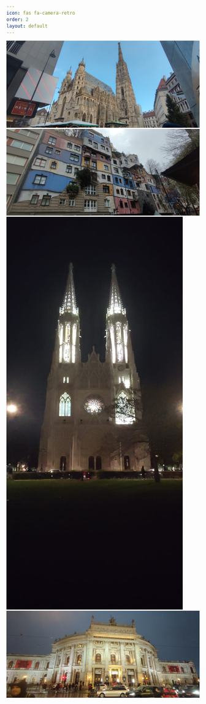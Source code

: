 ```yaml
---
icon: fas fa-camera-retro
order: 2
layout: default
---
```


<div class="pswp-gallery pswp-gallery--single-column" id="gallery--getting-started">
  <a href="/assets/img/photography/austria/austria_001.jpg" 
    data-pswp-width="1640" 
    data-pswp-height="738" 
    target="_blank">
    <img src="/assets/img/photography/austria/austria_001.jpg" alt="something" />
  </a>
  <!-- cropped thumbnail: -->
  <a href="/assets/img/photography/austria/austria_002.jpg" 
    data-pswp-width="1640" 
    data-pswp-height="738" 
    data-cropped="true" 
    target="_blank">
    <img src="/assets/img/photography/austria/austria_002.jpg" alt="another one" />
  </a>
  <!-- data-pswp-src with custom URL in href -->
  <a href="/assets/img/photography/austria/austria_003.jpg" 
    data-pswp-width="738" 
    data-pswp-height="1640" 
    target="_blank">
    <img src="/assets/img/photography/austria/austria_003.jpg" alt="what the hell" />
  </a>
  <!-- Without thumbnail: -->
  <a href="/assets/img/photography/austria/austria_004.jpg" 
    data-pswp-width="1640" 
    data-pswp-height="738" 
    target="_blank">
  </a>
  <!-- wrapped with any element: -->
  <div>
    <a href="/assets/img/photography/austria/austria_005.jpg"
    data-pswp-width="1640" 
    data-pswp-height="738" 
      target="_blank">
      <img src="/assets/img/photography/austria/austria_005.jpg" alt="" />
    </a>
  </div>
</div>

</body>


